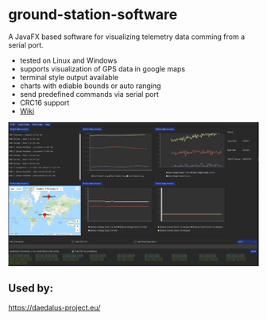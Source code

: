 # ground-station-software

A JavaFX based software for visualizing telemetry data comming from a serial port. 

* tested on Linux and Windows
* supports visualization of GPS data in google maps
* terminal style output available
* charts with ediable bounds or auto ranging
* send predefined commands via serial port 
* CRC16 support
* [Wiki](https://github.com/Cthaeeh/ground-station-software/wiki)

![picture](https://github.com/Cthaeeh/ground-station-software/blob/master/pics/in_action.png)

## Used by:
https://daedalus-project.eu/

